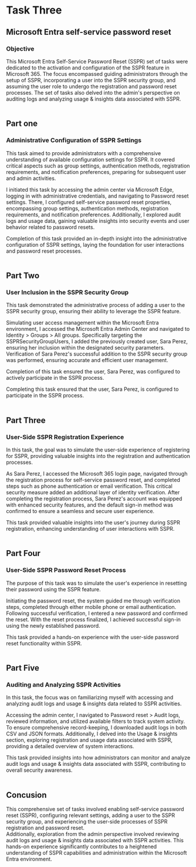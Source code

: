 # Task Three

<h2>Microsoft Entra self-service password reset</h2>
<h3>Objective</h3>

This Microsoft Entra Self-Service Password Reset (SSPR) set of tasks were dedicated to the activation and configuration of the SSPR feature in Microsoft 365. 
The focus encompassed guiding administrators through the setup of SSPR, incorporating a user into the SSPR security group, and assuming the user role to undergo the registration and password reset processes. The set of tasks also delved into the admin's perspective on auditing logs and analyzing usage & insights data associated with SSPR.
</br> 
</br>
 
<h2>Part one</h2>
<h3>Administrative Configuration of SSPR Settings</h3>

This task aimed to provide administrators with a comprehensive understanding of available configuration settings for SSPR. It covered critical aspects such as group settings, authentication methods, registration requirements, and notification preferences, preparing for subsequent user and admin activities. </br>

I initiated this task by accessing the admin center via Microsoft Edge, logging in with administrative credentials, and navigating to Password reset settings. There, I configured self-service password reset properties, encompassing group settings, authentication methods, registration requirements, and notification preferences. Additionally, I explored audit logs and usage data, gaining valuable insights into security events and user behavior related to password resets. </br>

Completion of this task provided an in-depth insight into the administrative configuration of SSPR settings, laying the foundation for user interactions and password reset processes.
</br> 
</br>

<h2>Part Two</h2>
<h3>User Inclusion in the SSPR Security Group</h3>

This task demonstrated the administrative process of adding a user to the SSPR security group, ensuring their ability to leverage the SSPR feature.</br>

Simulating user access management within the Microsoft Entra environment, I accessed the Microsoft Entra Admin Center and navigated to Identity > Groups > All groups. Specifically targeting the SSPRSecurityGroupUsers, I added the previously created user, Sara Perez, ensuring her inclusion within the designated security parameters. Verification of Sara Perez's successful addition to the SSPR security group was performed, ensuring accurate and efficient user management.</br>

Completion of this task ensured the user, Sara Perez, was configured to actively participate in the SSPR process.
</br>

Completing this task ensured that the user, Sara Perez, is configured to participate in the SSPR process.
</br>
</br>

<h2>Part Three</h2>
<h3>User-Side SSPR Registration Experience</h3>

In this task, the goal was to simulate the user-side experience of registering for SSPR, providing valuable insights into the registration and authentication processes.</br>

As Sara Perez, I accessed the Microsoft 365 login page, navigated through the registration process for self-service password reset, and completed steps such as phone authentication or email verification. This critical security measure added an additional layer of identity verification. After completing the registration process, Sara Perez's account was equipped with enhanced security features, and the default sign-in method was confirmed to ensure a seamless and secure user experience.</br>
 
This task provided valuable insights into the user's journey during SSPR registration, enhancing understanding of user interactions with SSPR.
</br> 
</br>
 
<h2>Part Four</h2>
<h3>User-Side SSPR Password Reset Process</h3>

The purpose of this task was to simulate the user's experience in resetting their password using the SSPR feature.</br>

Initiating the password reset, the system guided me through verification steps, completed through either mobile phone or email authentication. Following successful verification, I entered a new password and confirmed the reset. With the reset process finalized, I achieved successful sign-in using the newly established password.</br>

This task provided a hands-on experience with the user-side password reset functionality within SSPR.
</br>
</br>

<h2>Part Five</h2>
<h3>Auditing and Analyzing SSPR Activities</h3>

In this task, the focus was on familiarizing myself with accessing and analyzing audit logs and usage & insights data related to SSPR activities.</br>

Accessing the admin center, I navigated to Password reset > Audit logs, reviewed information, and utilized available filters to track system activity. To ensure comprehensive record-keeping, I downloaded audit logs in both CSV and JSON formats. Additionally, I delved into the Usage & insights section, exploring registration and usage data associated with SSPR, providing a detailed overview of system interactions.</br>

This task provided insights into how administrators can monitor and analyze audit logs and usage & insights data associated with SSPR, contributing to overall security awareness.
</br>
</br>

<h2>Concusion</h2>

This comprehensive set of tasks involved enabling self-service password reset (SSPR), configuring relevant settings, adding a user to the SSPR security group, and experiencing the user-side processes of SSPR registration and password reset.</br> 
Additionally, exploration from the admin perspective involved reviewing audit logs and usage & insights data associated with SSPR activities. This hands-on experience significantly contributes to a heightened understanding of SSPR capabilities and administration within the Microsoft Entra environment.
</br>
</br>



